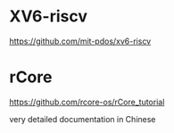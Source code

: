 # XV6-riscv

https://github.com/mit-pdos/xv6-riscv

# rCore

https://github.com/rcore-os/rCore_tutorial

very detailed documentation in Chinese
